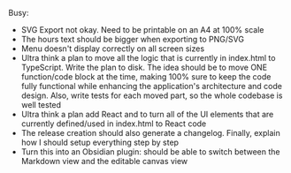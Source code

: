 Busy:
- SVG Export not okay. Need to be printable on an A4 at 100% scale
- The hours text should be bigger when exporting to PNG/SVG
- Menu doesn't display correctly on all screen sizes
- Ultra think a plan to move all the logic that is currently in index.html to TypeScript. Write the plan to disk. The idea should be to move ONE function/code block at the time, making 100% sure to keep the code fully functional while enhancing the application's architecture and code design. Also, write tests for each moved part, so the whole codebase is well tested
- Ultra think a plan add React and to turn all of the UI elements that are currently defined/used in index.html to React code
- The release creation should also generate a changelog. Finally, explain how I should setup everything step by step
- Turn this into an Obsidian plugin: should be able to switch between the Markdown view and the editable canvas view

